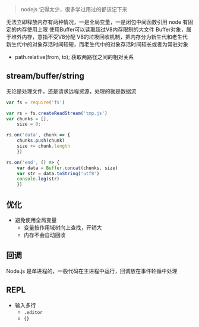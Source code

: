 > nodejs 记得太少，很多学过用过的都该记下来

无法立即释放内存有两种情况，一是全局变量，一是闭包中间函数引用
node 有固定的内存使用上限
使用Buffer可以读取超过V8内存限制的大文件
Buffer对象，属于堆外内存，意指不受V8分配
V8的垃圾回收机制，把内存分为新生代和老生代
新生代中的对象存活时间较短，而老生代中的对象存活时间较长或者为常驻对象

* path.relative(from, to);
获取两路径之间的相对关系

##  stream/buffer/string
无论是处理文件，还是请求远程资源，处理的就是数据流

```js
var fs = require('fs')

var rs = fs.createReadStream('tmp.js')
var chunks = [],
    size = 0;

rs.on('data', chunk => {
    chunks.push(chunk)
    size += chunk.length
    })

rs.on('end', () => {
    var data = Buffer.concat(chunks, size)
    var str = data.toString('utf8')
    console.log(str)
    })
```

## 优化
* 避免使用全局变量
  - 变量按作用域树向上查找，开销大
  - 内存不会自动回收

## 回调

Node.js 是单进程的，一般代码在主进程中运行，回调放在事件轮循中处理

## REPL
* 输入多行
  - `.editor`
  - `{}`

